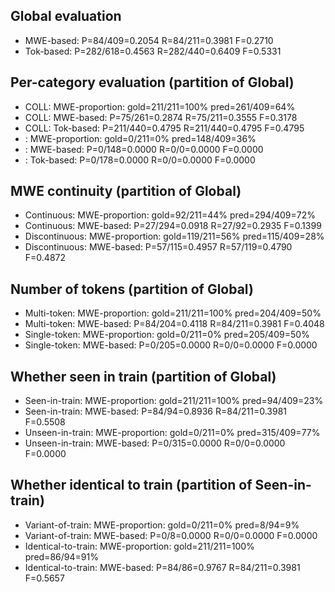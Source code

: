 ## Global evaluation
* MWE-based: P=84/409=0.2054 R=84/211=0.3981 F=0.2710
* Tok-based: P=282/618=0.4563 R=282/440=0.6409 F=0.5331

## Per-category evaluation (partition of Global)
* COLL: MWE-proportion: gold=211/211=100% pred=261/409=64%
* COLL: MWE-based: P=75/261=0.2874 R=75/211=0.3555 F=0.3178
* COLL: Tok-based: P=211/440=0.4795 R=211/440=0.4795 F=0.4795
* <unlabeled>: MWE-proportion: gold=0/211=0% pred=148/409=36%
* <unlabeled>: MWE-based: P=0/148=0.0000 R=0/0=0.0000 F=0.0000
* <unlabeled>: Tok-based: P=0/178=0.0000 R=0/0=0.0000 F=0.0000

## MWE continuity (partition of Global)
* Continuous: MWE-proportion: gold=92/211=44% pred=294/409=72%
* Continuous: MWE-based: P=27/294=0.0918 R=27/92=0.2935 F=0.1399
* Discontinuous: MWE-proportion: gold=119/211=56% pred=115/409=28%
* Discontinuous: MWE-based: P=57/115=0.4957 R=57/119=0.4790 F=0.4872

## Number of tokens (partition of Global)
* Multi-token: MWE-proportion: gold=211/211=100% pred=204/409=50%
* Multi-token: MWE-based: P=84/204=0.4118 R=84/211=0.3981 F=0.4048
* Single-token: MWE-proportion: gold=0/211=0% pred=205/409=50%
* Single-token: MWE-based: P=0/205=0.0000 R=0/0=0.0000 F=0.0000

## Whether seen in train (partition of Global)
* Seen-in-train: MWE-proportion: gold=211/211=100% pred=94/409=23%
* Seen-in-train: MWE-based: P=84/94=0.8936 R=84/211=0.3981 F=0.5508
* Unseen-in-train: MWE-proportion: gold=0/211=0% pred=315/409=77%
* Unseen-in-train: MWE-based: P=0/315=0.0000 R=0/0=0.0000 F=0.0000

## Whether identical to train (partition of Seen-in-train)
* Variant-of-train: MWE-proportion: gold=0/211=0% pred=8/94=9%
* Variant-of-train: MWE-based: P=0/8=0.0000 R=0/0=0.0000 F=0.0000
* Identical-to-train: MWE-proportion: gold=211/211=100% pred=86/94=91%
* Identical-to-train: MWE-based: P=84/86=0.9767 R=84/211=0.3981 F=0.5657


